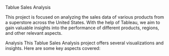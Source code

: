 Tablue Sales Analysis

This project is focused on analyzing the sales data of various products from a superstore across the United States. With the help of Tableau, we aim to gain valuable insights into the performance of different products, regions, and other relevant aspects.

Analysis This Tablue Sales Analysis project offers several visualizations and insights. Here are some key aspects covered:
